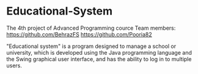 # Educational-System
The 4th project of Advanced Programming cource
Team members: https://github.com/BehrazFS https://github.com/Pooria82

"Educational system" is a program designed to manage a school or university, which is developed using the Java programming language and the Swing graphical user interface, and has the ability to log in to multiple users.
